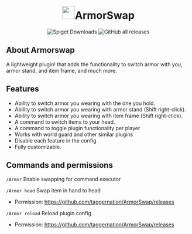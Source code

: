 <h1 align="center"><img height="35" src="https://github.com/taggernation/ArmorSwap/releases">ArmorSwap</h1>
<div align="center">
  
![Spiget Downloads](https://github.com/taggernation/ArmorSwap/releases%20Downloads&style=for-the-badge)
![GitHub all releases](https://github.com/taggernation/ArmorSwap/releases%20Downloads&style=for-the-badge)

</div>

## About Armorswap

A lightweight plugin! that adds the functionality to switch armor with you, armor stand, and item frame, and much more.

## Features

- Ability to switch armor you wearing with the one you hold.
- Ability to switch armor you wearing with armor stand (Shift right-click).
- Ability to switch armor you wearing with item frame (Shift right-click).
- A command to switch items to your head.
- A command to toggle  plugin functionality per player
- Works with world guard and other similar plugins
- Disable each feature in the config
- Fully customizable.

## Commands and permissions

`/Armor` Enable swapping for command executor

`/Armor head` Swap item in hand to head

- Permission: https://github.com/taggernation/ArmorSwap/releases

`/Armor reload` Reload plugin config

- Permission: https://github.com/taggernation/ArmorSwap/releases
